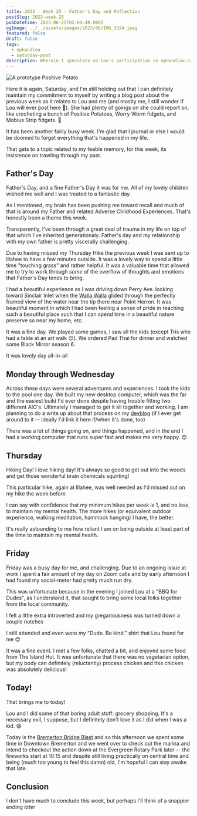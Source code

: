 ```yaml
---
title: 2023 - Week 25 - Father's Day and Reflection
postSlug: 2023-week-25
pubDatetime: 2023-06-25T02:04:40.000Z
ogImage: ../../assets/images/2023/06/IMG_3324.jpeg
featured: false
draft: false
tags:
  - ephandlou
  - saturday-post
description: Wherein I speculate on Lou's participation on ephandlou.com, talk about Father's Day and my challenged relationship with my own Father (and a beautiful moment involving a well framed view of the Walla Walla looking down Perry Ave.), mention building a new computer (that I really should post about it), mention having attended a "Dude's BBQ", and Bremerton's Bridge Blast
---
```


![A prototype Positive Potato](/assets/images/2023/06/positive-potato-take-one.jpeg)

Here it is again, Saturday, and I'm still holding out that I can definitely maintain my commitment to myself by writing a blog post about the previous week as it relates to Lou and me (and mostly me, I still wonder if Lou will ever post here 🤔). She had plenty of goings on she could report on, like crocheting a bunch of Positive Potatoes, Worry Worm fidgets, and Mobius Strip fidgets. 🤩

It has been another fairly busy week. I'm glad that I journal or else I would be doomed to forget everything that's happened in my life.

That gets to a topic related to my feeble memory, for this week, its insistence on trawling through my past.

## Father's Day

Father's Day, and a fine Father's Day it was for me. All of my lovely children wished me well and I was treated to a fantastic day.

As I mentioned, my brain has been pushing me toward recall and much of that is around my Father and related Adverse Childhood Experiences. That's honestly been a theme this week.

Transparently, I've been through a great deal of trauma in my life on top of that which I've inherited generationaly. Father's day and my relationship with my own father is pretty viscerally challenging.

Due to having missed my Thursday Hike the previous week I was sent up to Illahee to have a few minutes outside. It was a lovely way to spend a little time "touching grass" and rather helpful. It was a valuable time that allowed me to try to work through _some_ of the overflow of thoughts and emotions that Father's Day tends to bring.

I had a beautiful experience as I was driving down Perry Ave. looking toward Sinclair Inlet when the [Walla Walla](https://en.wikipedia.org/wiki/MV_Walla_Walla) glided through the perfectly framed view of the water near the tip there near Point Herron. It was beautiful moment in which I had been feeling a sense of pride in reaching such a beautiful place such that I can spend time in a beautiful nature preserve so near my home, etc.

It was a fine day. We played some games, I saw all the kids (except Tris who had a table at an art walk 😊). We ordered Pad Thai for dinner and watched some Black Mirror season 6.

It was lovely day all-in-all

## Monday through Wednesday

Across these days were several adventures and experiences. I took the kids to the pool one day. We built my new desktop computer, which was the far and the easiest build I'd ever done despite having trouble fitting two different AIO's. Ultimately I managed to get it all together and working. I am planning to do a write up about that process on my [devblog](https://ephbaum.dev) (if I ever get around to it -- ideally I'd link it here if/when it's done, too)

There was a lot of things going on, and things happened, and in the end I had a working computer that runs super fast and makes me very happy. 😊

## Thursday

Hiking Day! I love hiking day! It's always so good to get out into the woods and get those wonderful brain chemicals squirting!

This particular hike, again at Illahee, was well needed as I'd missed out on my hike the week before

I can say with confidence that my minimum hikes per week is 1, and no less, to maintain my mental health. The more hikes (or equivalent outdoor experience, walking meditation, hammock hanging) I have, the better.

It's really astounding to me how reliant I am on being outside at least part of the time to maintain my mental health.

## Friday

Friday was a busy day for me, and challenging. Due to an ongoing issue at work I spent a fair amount of my day on Zoom calls and by early afternoon I had found my social-meter had pretty much run dry.

This was unfortunate because in the evening I joined Lou at a "BBQ for Dudes", as I understand it, that sought to bring some local folks together from the local community.

I felt a little extra introverted and my gregariousness was turned down a couple notches

I still attended and even wore my "Dude. Be kind." shirt that Lou found for me 😊

It was a fine event. I met a few folks, chatted a bit, and enjoyed some food from The Island Hut. It was unfortunate that there was no vegetarian option, but my body can definitely (reluctantly) process chicken and this chicken was absolutely delicious!

## Today!

That brings me to today!

Lou and I did some of that boring adult stuff: grocery shopping. It's a necessary evil, I suppose, but I definitely don't love it as I did when I was a kid. 😆

Today is the [Bremerton Bridge Blast](https://www.bremertonbridgeblast.com/) and so this afternoon we spent some time in Downtown Bremerton and we went over to check out the marina and intend to checkout the action down at the Evergreen Rotary Park later -- the fireworks start at 10:15 and despite still living practically on central time and being (much too young to feel this damn) old, I'm hopeful I can stay awake that late.

## Conclusion

I don't have much to conclude this week, but perhaps I'll think of a snappier ending _later_
